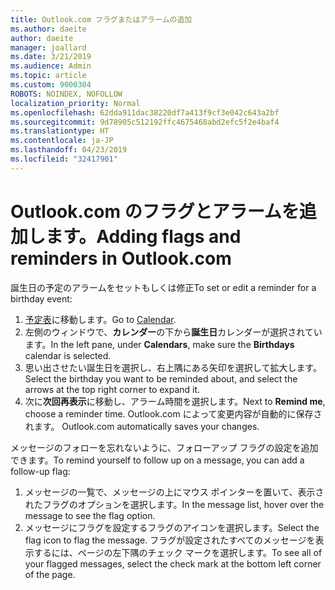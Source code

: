 ```yaml
---
title: Outlook.com フラグまたはアラームの追加
ms.author: daeite
author: daeite
manager: joallard
ms.date: 3/21/2019
ms.audience: Admin
ms.topic: article
ms.custom: 9000304
ROBOTS: NOINDEX, NOFOLLOW
localization_priority: Normal
ms.openlocfilehash: 62dda911dac38220df7a413f9cf3e042c643a2bf
ms.sourcegitcommit: 9d78905c512192ffc4675468abd2efc5f2e4baf4
ms.translationtype: HT
ms.contentlocale: ja-JP
ms.lasthandoff: 04/23/2019
ms.locfileid: "32417901"
---
```

# <a name="adding-flags-and-reminders-in-outlookcom"></a><span data-ttu-id="9c0b9-102">Outlook.com のフラグとアラームを追加します。</span><span class="sxs-lookup"><span data-stu-id="9c0b9-102">Adding flags and reminders in Outlook.com</span></span>

<span data-ttu-id="9c0b9-103">誕生日の予定のアラームをセットもしくは修正</span><span class="sxs-lookup"><span data-stu-id="9c0b9-103">To set or edit a reminder for a birthday event:</span></span>

1. <span data-ttu-id="9c0b9-104">[予定表](https://outlook.live.com/calendar/)に移動します。</span><span class="sxs-lookup"><span data-stu-id="9c0b9-104">Go to [Calendar](https://outlook.live.com/calendar/).</span></span>
1. <span data-ttu-id="9c0b9-105">左側のウィンドウで、**カレンダー**の下から**誕生日**カレンダーが選択されています。</span><span class="sxs-lookup"><span data-stu-id="9c0b9-105">In the left pane, under **Calendars**, make sure the **Birthdays** calendar is selected.</span></span>
1. <span data-ttu-id="9c0b9-106">思い出させたい誕生日を選択し、右上隅にある矢印を選択して拡大します。</span><span class="sxs-lookup"><span data-stu-id="9c0b9-106">Select the birthday you want to be reminded about, and select the arrows at the top right corner to expand it.</span></span>
1. <span data-ttu-id="9c0b9-107">次に**次回再表示**に移動し、アラーム時間を選択します。</span><span class="sxs-lookup"><span data-stu-id="9c0b9-107">Next to **Remind me**, choose a reminder time.</span></span><span data-ttu-id="9c0b9-108"> Outlook.com によって変更内容が自動的に保存されます。</span><span class="sxs-lookup"><span data-stu-id="9c0b9-108"> Outlook.com automatically saves your changes.</span></span>

<span data-ttu-id="9c0b9-109">メッセージのフォローを忘れないように、フォローアップ フラグの設定を追加できます。</span><span class="sxs-lookup"><span data-stu-id="9c0b9-109">To remind yourself to follow up on a message, you can add a follow-up flag:</span></span>

1. <span data-ttu-id="9c0b9-110">メッセージの一覧で、メッセージの上にマウス ポインターを置いて、表示されたフラグのオプションを選択します。</span><span class="sxs-lookup"><span data-stu-id="9c0b9-110">In the message list, hover over the message to see the flag option.</span></span>
1. <span data-ttu-id="9c0b9-111">メッセージにフラグを設定するフラグのアイコンを選択します。</span><span class="sxs-lookup"><span data-stu-id="9c0b9-111">Select the flag icon to flag the message.</span></span> <span data-ttu-id="9c0b9-112">フラグが設定されたすべてのメッセージを表示するには、ページの左下隅のチェック マークを選択します。</span><span class="sxs-lookup"><span data-stu-id="9c0b9-112">To see all of your flagged messages, select the check mark at the bottom left corner of the page.</span></span>